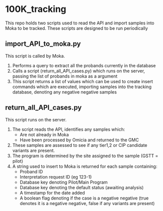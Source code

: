 # 100K_tracking
This repo holds two scripts used to read the API and import samples into Moka to be tracked.
These scripts are designed to be run periodically

## import_API_to_moka.py
This script is called by Moka.

1. Performs a query to extract all the probands currently in the database
2. Calls a script (return_all_API_cases.py) which runs on the server, passing the list of probands in moka as a argument
3. This script returns a list of values which can be used to create insert commands which are executed, importing samples into the tracking database, denoting any negative negative samples

## return_all_API_cases.py
This script runs on the server. 
1. The script reads the API, identifies any samples which:
    - Are not already in Moka 
    - Have been processed by Omicia and returned to the GMC
2. These samples are assessed to see if any tier1,2 or CIP candidate variants are present.
3. The program is determined by the site assigned to the sample (GSTT = pilot)
4. A string used to insert to Moka is returned for each sample containing:
    - Proband ID
    - Interpretation request ID (eg 123-1)
    - Database key denoting Pilot/Main Program
    - Database key denoting the default status (awaiting analysis)
    - A timestamp for the date added
    - A boolean flag denoting if the case is a negative negative (true denotes it is a negative negative, false if any variants are present)
    
